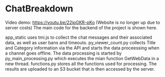 # ChatBreakdown

Video demo: https://youtu.be/22ipGKR-pKo    (Website is no longer up due to server costs)
The main code for the backend of the project is shown here.

app_static uses tmi.js to collect the chat messages and their associated data, as well as user bans and timeouts.
py_viewer_count.py collects Title and Category information via the API and starts the data proceessing when a channel goes offline.
The data processing is started by py_main_processing.py which executes the mian function GetWebData in a new thread.
functions.py stores all the functions used for processing. The results are uploaded to an S3 bucket that is then accessed by the server.
